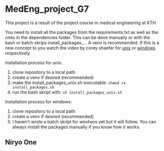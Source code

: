 # MedEng_project_G7
This project is a result of the project course in medical engineering at KTH

You need to install all the packages from the requirements.txt as well as the ones in the dependencies folder. This can be done manually or with the bash or batch skrips install_packages_... A venv is recommended. If this is a new concept to you watch the video by corey shaefer for [unix][1] or [windows][2] respectively.

Installation process for unix:
1) clone repository to a local path
2) create a venv if desired (recommended)
3) make the install_packages_unix.sh executable: `chmod +x install_packages.sh`
4) run the bash skript with: `sh install_packages_unix.sh`

Installation process for windows:
1) clone repository to a local path
2) create a venv if desired (recommended)
3) I haven't wrote a batch skript for windwos yet but it will follow. You can always install the packages manually if you know how it works.

## Niryo One

[1]:	https://youtu.be/Kg1Yvry_Ydk
[2]:	https://youtu.be/APOPm01BVrk

